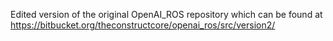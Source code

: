 Edited version of the original OpenAI_ROS repository which can be found at https://bitbucket.org/theconstructcore/openai_ros/src/version2/